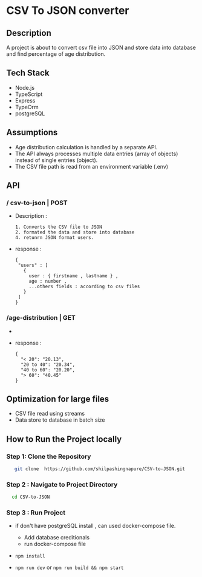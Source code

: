 
# CSV To JSON converter


## Description

A project is about to convert csv file into JSON and store data into database and find percentage of age distribution.

## Tech Stack
  - Node.js
  - TypeScript
  - Express
  - TypeOrm
  - postgreSQL 

## Assumptions
  - Age distribution calculation is handled by a separate API.
 - The API always processes multiple data entries (array of objects) instead of single entries (object).
 - The CSV file path is read from an environment variable (.env)

## API 
  ### / csv-to-json | POST
  - Description :  

        1. Converts the CSV file to JSON
        2. formated the data and store into database
        4. retunrn JSON format users.
  - response :

        {
         "users" : [
           {
             user : { firstname , lastname } , 
             age : number ,
             ...others fields : according to csv files
           }
         ]
        }
       
  ### /age-distribution | GET
  - 
  - response :
        
        {
          "< 20": "20.13",
          "20 to 40": "20.34",
          "40 to 60": "20.20",
          "> 60": "40.45"
        }
  
## Optimization for large files
  - CSV file read using streams 
  - Data store to database in batch size


## How to Run the Project locally

### Step 1: Clone the Repository

```sh
   git clone  https://github.com/shilpashingnapure/CSV-to-JSON.git
```

### Step 2 : Navigate to Project Directory

```sh
  cd CSV-to-JSON
```

### Step 3 : Run Project 
  - if don't have postgreSQL install , can used docker-compose file.
      - Add database creditionals
      - run docker-compose file

   - `npm install`

   - `npm run dev`  or   `npm run build && npm start`

